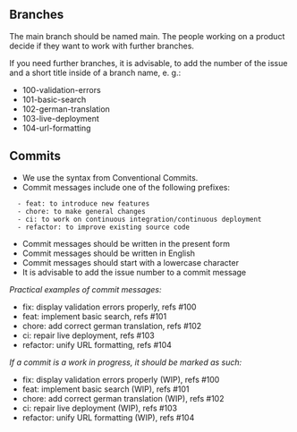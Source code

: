 ## **Branches**

The main branch should be named main.
The people working on a product decide if they want to work with further branches.

If you need further branches, it is advisable, to add the number of the issue and a short title inside of a branch name, e. g.:
- 100-validation-errors
- 101-basic-search
- 102-german-translation
- 103-live-deployment
- 104-url-formatting

## **Commits**
- We use the syntax from Conventional Commits.
- Commit messages include one of the following prefixes:

```  - fix: to fix bugs
  - feat: to introduce new features
  - chore: to make general changes
  - ci: to work on continuous integration/continuous deployment
  - refactor: to improve existing source code
```
- Commit messages should be written in the present form
- Commit messages should be written in English
- Commit messages should start with a lowercase character
- It is advisable to add the issue number to a commit message

*Practical examples of commit messages:*
- fix: display validation errors properly, refs #100
- feat: implement basic search, refs #101
- chore: add correct german translation, refs #102
- ci: repair live deployment, refs #103
- refactor: unify URL formatting, refs #104

*If a commit is a work in progress, it should be marked as such:*
- fix: display validation errors properly (WIP), refs #100
- feat: implement basic search (WIP), refs #101
- chore: add correct german translation (WIP), refs #102
- ci: repair live deployment (WIP), refs #103
- refactor: unify URL formatting (WIP), refs #104
